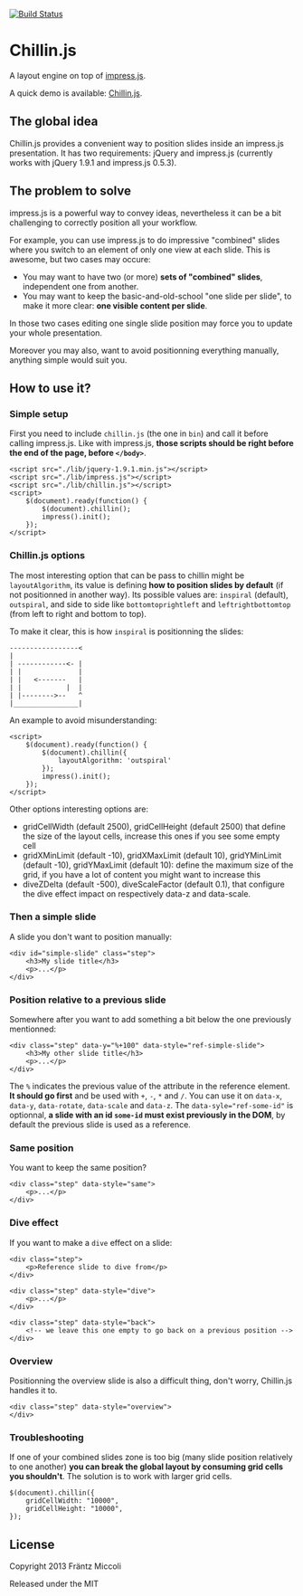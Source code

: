 [![Build Status](https://secure.travis-ci.org/frantzmiccoli/Chillin.js.png)](http://travis-ci.org/frantzmiccoli/Chillin.js)

Chillin.js
==========

A layout engine on top of [impress.js](http://bartaz.github.io/impress.js/ "impress.js").

A quick demo is available: [Chillin.js](http://frantzmiccoli.github.io/Chillin.js "Chillin.js").

The global idea
---------------
Chillin.js provides a convenient way to position slides inside an impress.js presentation. It has two requirements: jQuery and impress.js (currently works with jQuery 1.9.1 and impress.js 0.5.3).

The problem to solve
--------------------
impress.js is a powerful way to convey ideas, nevertheless it can be a bit challenging to correctly position all your workflow.

For example, you can use impress.js to do impressive "combined" slides where you switch to an element of only one view at each slide. This is awesome, but two cases may occure:

* You may want to have two (or more) **sets of "combined" slides**, independent one from another.
* You may want to keep the basic-and-old-school "one slide per slide", to make it more clear: **one visible content per slide**.

In those two cases editing one single slide position may force you to update your whole presentation.

Moreover you may also, want to avoid positionning everything manually, anything simple would suit you.

How to use it?
--------------

### Simple setup
First you need to include `chillin.js` (the one in `bin`) and call it before calling impress.js. Like with impress.js, **those scripts should be right before the end of the page, before `</body>`**.

    <script src="./lib/jquery-1.9.1.min.js"></script>
    <script src="./lib/impress.js"></script>
    <script src="./lib/chillin.js"></script>
    <script>
    	$(document).ready(function() {
	        $(document).chillin();
        	impress().init();
    	});
    </script>
    
### Chillin.js options

The most interesting option that can be pass to chillin might be `layoutAlgorithm`, its value is defining **how to position slides by default** (if not positionned in another way). Its possible values are: `inspiral` (default), `outspiral`, and side to side like `bottomtoprightleft` and `leftrightbottomtop` (from left to right and bottom to top).

To make it clear, this is how `inspiral` is positionning the slides:
    
    -----------------<
    |
    | ------------<- |
    | |              |
    | |   <-------   |
    | |           |  |
    | |-------->--   ^
    |________________|
    
An example to avoid misunderstanding:
    
    <script>
    	$(document).ready(function() {
	        $(document).chillin({
	            layoutAlgorithm: 'outspiral'
	        });
        	impress().init();
    	});
    </script>
    
Other options interesting options are:

* gridCellWidth (default 2500), gridCellHeight (default 2500) that define the size of the layout cells, increase this ones if you see some empty cell
* gridXMinLimit (default -10), gridXMaxLimit (default 10), gridYMinLimit (default -10), gridYMaxLimit (default 10): define the maximum size of the grid, if you have a lot of content you might want to increase this
* diveZDelta (default -500), diveScaleFactor (default 0.1), that configure the dive effect impact on respectively data-z and data-scale.

### Then a simple slide
A slide you don't want to position manually:

    <div id="simple-slide" class="step">
        <h3>My slide title</h3>
        <p>...</p>
    </div>

### Position relative to a previous slide
Somewhere after you want to add something a bit below the one previously mentionned:

    <div class="step" data-y="%+100" data-style="ref-simple-slide">
        <h3>My other slide title</h3>
        <p>...</p>
    </div>

The `%` indicates the previous value of the attribute in the reference element. **It should go first** and be used with `+`, `-`, `*` and `/`. You can use it on `data-x`, `data-y`, `data-rotate`, `data-scale` and `data-z`. The `data-syle="ref-some-id"` is optionnal, **a slide with an id `some-id` must exist previously in the DOM**, by default the previous slide is used as a reference.


### Same position

You want to keep the same position?

    <div class="step" data-style="same">
        <p>...</p>
    </div>

### Dive effect
If you want to make a `dive` effect on a slide:

    <div class="step">
        <p>Reference slide to dive from</p>
    </div>

    <div class="step" data-style="dive">
        <p>...</p>
    </div>
    
    <div class="step" data-style="back">
        <!-- we leave this one empty to go back on a previous position -->        
    </div>
    
    
### Overview
Positionning the overview slide is also a difficult thing, don't worry, Chillin.js handles it to.

    <div class="step" data-style="overview">
    </div>
    
### Troubleshooting

If one of your combined slides zone is too big (many slide position relatively to one another) **you can break the global layout by consuming grid cells you shouldn't**. The solution is to work with larger grid cells.
    
    $(document).chillin({
        gridCellWidth: "10000",
        gridCellHeight: "10000",
    });
    
License
-------

Copyright 2013 Fräntz Miccoli

Released under the MIT
